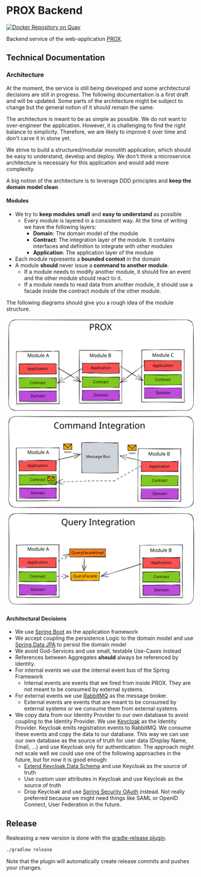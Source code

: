 # PROX Backend

[![Docker Repository on Quay](https://quay.io/repository/innovation-hub-bergisches-rheinland/prox-backend/status "Docker Repository on Quay")](https://quay.io/repository/innovation-hub-bergisches-rheinland/prox-backend)

Backend service of the web-application [PROX](https://prox.aws.innovation-hub.de).

## Technical Documentation

### Architecture

At the moment, the service is still being developed and some architectural decisions are still
in progress. The following documentation is a first draft and will be updated.
Some parts of the architecture might be subject to change but the general notion of it should
remain the same.

The architecture is meant to be as simple as possible. We do not want to
over-engineer the application. However, it is challenging to find the right balance to simplicity.
Therefore, we are likely to improve it over time and don't carve it in stone yet.

We strive to build a structured/modular monolith application, which should be easy to understand,
develop and deploy. We don't think a microservice architecture is necessary for this application
and would add more complexity.

A big notion of the architecture is to leverage DDD principles and **keep the domain model clean**.

#### Modules

- We try to **keep modules small** and **easy to understand** as possible
  - Every module is layered in a consistent way. At the time of writing we have the following
    layers:
    - **Domain**: The domain model of the module
    - **Contract**: The integration layer of the module. It contains interfaces and definition to
      integrate with other modules
    - **Application**: The application layer of the module
- Each module represents a **bounded context** in the domain
- A module **should** never issue a **command to another module**.
  - If a module needs to modify another module, it should fire an event and the other module
    should react to it.
  - If a module needs to read data from another module, it should use a facade inside the contract
    module of the other module.

The following diagrams should give you a rough idea of the module structure.

![Module Structure](doc/img/arch-modules.svg)
![Command Integration](doc/img/arch-commands.svg)
![Query Integration](doc/img/arch-queries.svg)

#### Architectural Decisions

- We use [Spring Boot](https://spring.io/projects/spring-boot) as the application framework
- We accept coupling the persistence Logic to the domain model and
  use [Spring Data JPA](https://spring.io/projects/spring-data-jpa) to persist the domain model
- We avoid God-Services and use small, testable Use-Cases instead
- References between Aggregates **should** always be referenced by Identity.
- For internal events we use the internal event bus of the Spring Framework
  - Internal events are events that we fired from inside PROX. They are not meant to be consumed
    by external systems.
- For external events we use [RabbitMQ](https://www.rabbitmq.com/) as the message broker.
  - External events are events that are meant to be consumed by external systems or we consume them
    from external systems.
- We copy data from our Identity Provider to our own database to avoid coupling to the Identity
  Provider. We use [Keycloak](https://www.keycloak.org/) as the Identity Provider. Keycloak emits 
  registration events to RabbitMQ. We consume these events and copy the data to our database.
  This way we can use our own database as the source of truth for user data (Display Name, Email, ...)
  and use Keycloak only for authentication. The approach might not scale well we could use one of 
  the following approaches in the future, but for now it is good enough:
  - [Extend Keycloak Data Schema](https://www.keycloak.org/docs/latest/server_development/index.html#_extensions_jpa) 
    and use Keycloak as the source of truth
  - Use custom user attributes in Keycloak and use Keycloak as the source of truth
  - Drop Keycloak and use [Spring Security OAuth](https://spring.io/projects/spring-security-oauth)
    instead. Not really preferred because we might need things like SAML or OpenID Connect, User 
    Federation in the future.

## Release

Realeasing a new version is done with
the [gradle-release plugin](https://github.com/researchgate/gradle-release).

```sh
./gradlew release
```

Note that the plugin will automatically create release commits and pushes your changes.